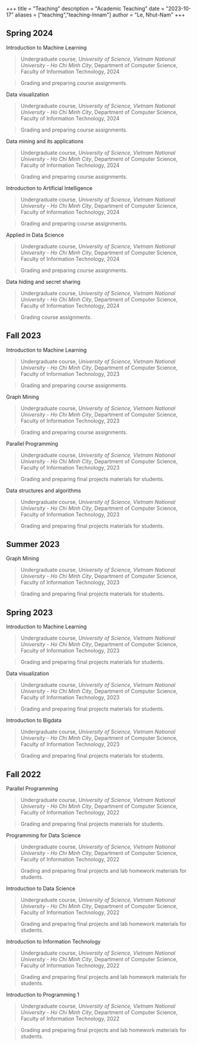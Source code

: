 +++
title = "Teaching"
description = "Academic Teaching"
date = "2023-10-17"
aliases = ["teaching","teaching-lnnam"]
author = "Le, Nhut-Nam"
+++

## Spring 2024

Introduction to Machine Learning
> Undergraduate course, *University of Science, Vietnam National University - Ho Chi Minh City*, Department of Computer Science, Faculty of Information Technology, 2024

> Grading and preparing course assignments.

Data visualization
> Undergraduate course, *University of Science, Vietnam National University - Ho Chi Minh City*, Department of Computer Science, Faculty of Information Technology, 2024

> Grading and preparing course assignments.

Data mining and its applications
> Undergraduate course, *University of Science, Vietnam National University - Ho Chi Minh City*, Department of Computer Science, Faculty of Information Technology, 2024

> Grading and preparing course assignments.

Introduction to Artificial Intelligence
> Undergraduate course, *University of Science, Vietnam National University - Ho Chi Minh City*, Department of Computer Science, Faculty of Information Technology, 2024

> Grading and preparing course assignments.

Applied in Data Science
> Undergraduate course, *University of Science, Vietnam National University - Ho Chi Minh City*, Department of Computer Science, Faculty of Information Technology, 2024

> Grading and preparing course assignments.

Data hiding and secret sharing
> Undergraduate course, *University of Science, Vietnam National University - Ho Chi Minh City*, Department of Computer Science, Faculty of Information Technology, 2024

> Grading course assignments.

## Fall 2023

Introduction to Machine Learning
> Undergraduate course, *University of Science, Vietnam National University - Ho Chi Minh City*, Department of Computer Science, Faculty of Information Technology, 2023

> Grading and preparing course assignments.

Graph Mining
> Undergraduate course, *University of Science, Vietnam National University - Ho Chi Minh City*, Department of Computer Science, Faculty of Information Technology, 2023

> Grading and preparing course assignments.

Parallel Programming
> Undergraduate course, *University of Science, Vietnam National University - Ho Chi Minh City*, Department of Computer Science, Faculty of Information Technology, 2023

> Grading and preparing final projects materials for students.

Data structures and algorithms
> Undergraduate course, *University of Science, Vietnam National University - Ho Chi Minh City*, Department of Computer Science, Faculty of Information Technology, 2023

> Grading and preparing final projects materials for students.

## Summer 2023

Graph Mining
> Undergraduate course, *University of Science, Vietnam National University - Ho Chi Minh City*, Department of Computer Science, Faculty of Information Technology, 2023

> Grading and preparing final projects materials for students.

## Spring 2023


Introduction to Machine Learning
> Undergraduate course, *University of Science, Vietnam National University - Ho Chi Minh City*, Department of Computer Science, Faculty of Information Technology, 2023

> Grading and preparing final projects materials for students.

Data visualization
> Undergraduate course, *University of Science, Vietnam National University - Ho Chi Minh City*, Department of Computer Science, Faculty of Information Technology, 2023

> Grading and preparing final projects materials for students.

Introduction to Bigdata
> Undergraduate course, *University of Science, Vietnam National University - Ho Chi Minh City*, Department of Computer Science, Faculty of Information Technology, 2023

> Grading and preparing final projects materials for students.


## Fall 2022

Parallel Programming
> Undergraduate course, *University of Science, Vietnam National University - Ho Chi Minh City*, Department of Computer Science, Faculty of Information Technology, 2022

> Grading and preparing final projects materials for students.

Programming for Data Science
> Undergraduate course, *University of Science, Vietnam National University - Ho Chi Minh City*, Department of Computer Science, Faculty of Information Technology, 2022

> Grading and preparing final projects and lab homework materials for students.

Introduction to Data Science
> Undergraduate course, *University of Science, Vietnam National University - Ho Chi Minh City*, Department of Computer Science, Faculty of Information Technology, 2022

> Grading and preparing final projects and lab homework materials for students.

Introduction to Information Technology
> Undergraduate course, *University of Science, Vietnam National University - Ho Chi Minh City*, Department of Computer Science, Faculty of Information Technology, 2022

> Grading and preparing final projects and lab homework materials for students.

Introduction to Programming 1
> Undergraduate course, *University of Science, Vietnam National University - Ho Chi Minh City*, Department of Computer Science, Faculty of Information Technology, 2022

> Grading and preparing final projects and lab homework materials for students.
